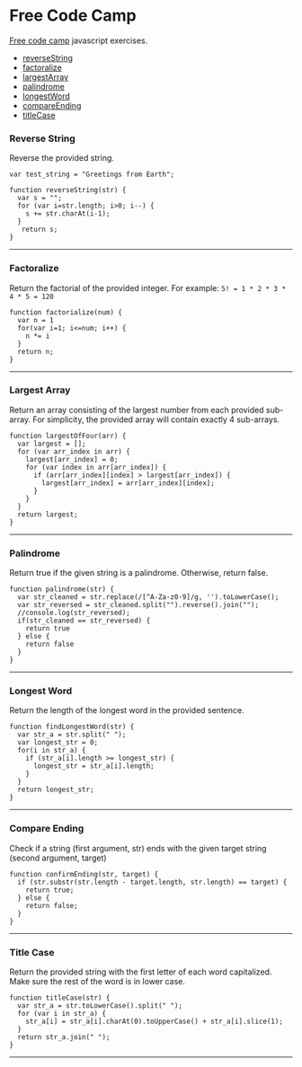 # Free Code Camp

[Free code camp](https://www.freecodecamp.org/) javascript exercises.

- [reverseString](#reverseString)
- [factoralize](#factoralize)
- [largestArray](#largestArray)
- [palindrome](#palindrome)
- [longestWord](#longestWord)
- [compareEnding](#compareEnding)
- [titleCase](#titleCase)



### <a name="reverseString">Reverse String</a>

Reverse the provided string.

```
var test_string = "Greetings from Earth";

function reverseString(str) {
  var s = "";
  for (var i=str.length; i>0; i--) {
    s += str.charAt(i-1);
  }
   return s;
}
```
---

### <a name="factoralize">Factoralize</a>

Return the factorial of the provided integer.
For example: ```5! = 1 * 2 * 3 * 4 * 5 = 120```

```
function factorialize(num) {
  var n = 1
  for(var i=1; i<=num; i++) {
    n *= i
  }
  return n;
}
```
---


### <a name="largestArray">Largest Array</a>

Return an array consisting of the largest number from each provided sub-array. For simplicity, the provided array will contain exactly 4 sub-arrays.

```
function largestOfFour(arr) {
  var largest = [];
  for (var arr_index in arr) {
    largest[arr_index] = 0;
    for (var index in arr[arr_index]) {
      if (arr[arr_index][index] > largest[arr_index]) {
        largest[arr_index] = arr[arr_index][index];
      }
    }
  }
  return largest;
}
```
---


### <a name="palindrome">Palindrome</a>

Return true if the given string is a palindrome. Otherwise, return false.

```
function palindrome(str) {
  var str_cleaned = str.replace(/[^A-Za-z0-9]/g, '').toLowerCase();
  var str_reversed = str_cleaned.split("").reverse().join("");
  //console.log(str_reversed);
  if(str_cleaned == str_reversed) {
    return true
  } else {
    return false
  }
}
```
---


### <a name="longestWord">Longest Word</a>

Return the length of the longest word in the provided sentence.

```
function findLongestWord(str) {
  var str_a = str.split(" ");
  var longest_str = 0;
  for(i in str_a) {
    if (str_a[i].length >= longest_str) {
      longest_str = str_a[i].length;
    }
  }
  return longest_str;
}
```
---


### <a name="compareEnding">Compare Ending</a>

Check if a string (first argument, str) ends with the given target string (second argument, target)

```
function confirmEnding(str, target) {
  if (str.substr(str.length - target.length, str.length) == target) {
    return true;
  } else {
    return false;
  }
}
```
---


### <a name="titleCase">Title Case</a>

Return the provided string with the first letter of each word capitalized. Make sure the rest of the word is in lower case.

```
function titleCase(str) {
  var str_a = str.toLowerCase().split(" ");
  for (var i in str_a) {
    str_a[i] = str_a[i].charAt(0).toUpperCase() + str_a[i].slice(1);
  }
  return str_a.join(" ");
}
```
---

